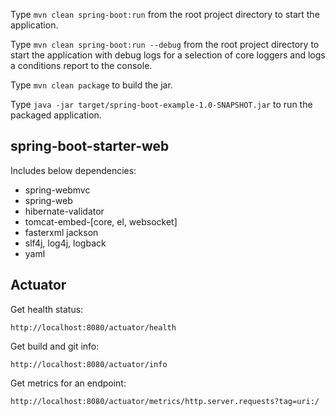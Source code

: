 Type `mvn clean spring-boot:run` from the root project directory to start the application.

Type `mvn clean spring-boot:run --debug` from the root project directory to start the application with debug logs for a selection of core loggers and logs a conditions report to the console.

Type `mvn clean package` to build the jar.

Type `java -jar target/spring-boot-example-1.0-SNAPSHOT.jar` to run the packaged application.

## spring-boot-starter-web

Includes below dependencies:

- spring-webmvc
- spring-web
- hibernate-validator
- tomcat-embed-[core, el, websocket]
- fasterxml jackson
- slf4j, log4j, logback
- yaml

## Actuator

Get health status:

``http://localhost:8080/actuator/health``

Get build and git info:

``http://localhost:8080/actuator/info``

Get metrics for an endpoint:

``http://localhost:8080/actuator/metrics/http.server.requests?tag=uri:/``